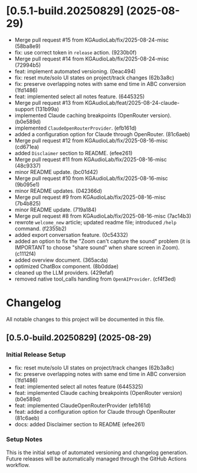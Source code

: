 # [0.5.1-build.20250829] (2025-08-29)

* Merge pull request #15 from KGAudioLab/fix/2025-08-24-misc (58ba8e9)
* fix: use correct token in `release` action. (9230b0f)
* Merge pull request #14 from KGAudioLab/fix/2025-08-24-misc (72994b5)
* feat: implement automated versioning. (0eac494)
* fix: reset mute/solo UI states on project/track changes (62b3a8c)
* fix: preserve overlapping notes with same end time in ABC conversion (1fd1486)
* feat: implemented select all notes feature. (6445325)
* Merge pull request #13 from KGAudioLab/feat/2025-08-24-claude-support (131b99a)
* implemented Claude caching breakpoints (OpenRouter version). (b0e589d)
* implemented `ClaudeOpenRouterProvider`. (efb161d)
* added a configuration option for Claude through OpenRouter. (81c6aeb)
* Merge pull request #12 from KGAudioLab/fix/2025-08-16-misc (cd671ea)
* added `Disclaimer` section to README. (efee261)
* Merge pull request #11 from KGAudioLab/fix/2025-08-16-misc (48c9337)
* minor README update. (bc01d42)
* Merge pull request #10 from KGAudioLab/fix/2025-08-16-misc (9b095e1)
* minor README updates. (042366d)
* Merge pull request #9 from KGAudioLab/fix/2025-08-16-misc (7b4b825)
* minor README update. (719a184)
* Merge pull request #8 from KGAudioLab/fix/2025-08-16-misc (7ac14b3)
* rewrote `welcome_new` article; updated readme file; introduced `/help` command. (f2355b2)
* added export conversation feature. (0c54332)
* added an option to fix the "Zoom can't capture the sound" problem (it is IMPORTANT to choose "share sound" when share screen in Zoom). (c1112f4)
* added overview document. (365acda)
* optimized ChatBox component. (8b0ddae)
* cleaned up the LLM providers. (429efaf)
* removed native tool_calls handling from `OpenAIProvider`. (cf4f3ed)
# Changelog

All notable changes to this project will be documented in this file.

## [0.5.0-build.20250829] (2025-08-29)

### Initial Release Setup

* fix: reset mute/solo UI states on project/track changes (62b3a8c)
* fix: preserve overlapping notes with same end time in ABC conversion (1fd1486)
* feat: implemented select all notes feature (6445325)
* feat: implemented Claude caching breakpoints (OpenRouter version) (b0e589d)
* feat: implemented ClaudeOpenRouterProvider (efb161d)
* feat: added a configuration option for Claude through OpenRouter (81c6aeb)
* docs: added Disclaimer section to README (efee261)

### Setup Notes

This is the initial setup of automated versioning and changelog generation. Future releases will be automatically managed through the GitHub Actions workflow.